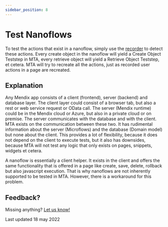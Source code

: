 ```yaml
---
sidebar_position: 8
---
```


# Test Nanoflows

To test the actions that exist in a nanoflow, simply use the [recorder](record-user-actions) to detect these actions. Every create object in the nanoflow will yield a Create Object Teststep in MTA, every retrieve object will yield a Retrieve Object Teststep, et cetera. MTA will try to recreate all the actions, just as recorded user actions in a page are recreated.

## Explanation
Any Mendix app consists of a client (frontend), server (backend) and database layer. The client layer could consist of a browser tab, but also a rest or web service request or OData call. The server (Mendix runtime) could be in the Mendix cloud or Azure, but also in a private cloud or on premise. The server communicates with the database and with the client. MTA exists on the communication between these two. It has rudimental information about the server (Microflows) and the database (Domain model) but none about the client. This provides a lot of flexibility, because it does not depend on the client to execute tests, but it also has downsides, because MTA will not test any logic that only exists on pages, snippets, widgets et cetera. 

A nanoflow is essentially a client helper. It exists in the client and offers the same functionality that is offered in a page like create, save, delete, rollback but also javascript execution. That is why nanoflows are not inherently supported to be tested in MTA. However, there is a workaround for this problem.

## Feedback?
Missing anything? [Let us know!](mailto:support@menditect.com)

Last updated 18 may 2022